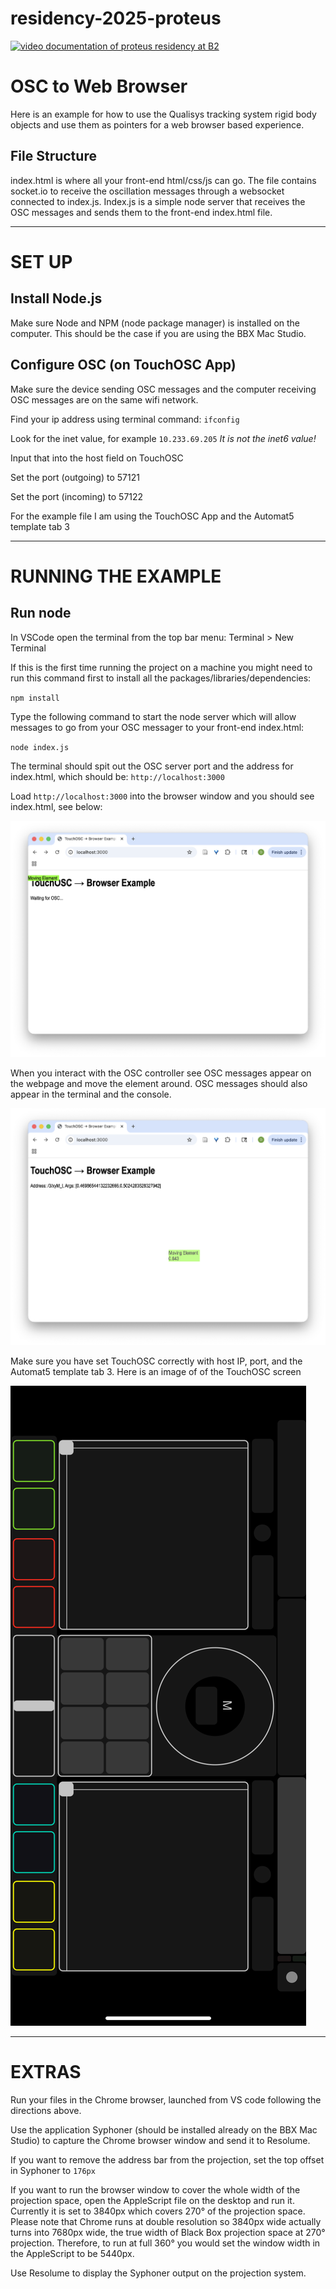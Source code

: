 # residency-2025-proteus

[![video documentation of proteus residency at B2](https://img.youtube.com/vi/fiz-EPAGUEg?si=JlJZJnTmQs5YZiQT/0.jpg)](https://www.youtube.com/watch?v=fiz-EPAGUEg?si=JlJZJnTmQs5YZiQT)

# OSC to Web Browser

Here is an example for how to use the Qualisys tracking system rigid body objects and use them as pointers for a web browser based experience. 


## File Structure

index.html is where all your front-end html/css/js can go. The file contains socket.io to receive the oscillation messages through a websocket connected to index.js. Index.js is a simple node server that receives the OSC messages and sends them to the front-end index.html file.

---

# SET UP

## Install Node.js

Make sure Node and NPM (node package manager) is installed on the computer. This should be the case if you are using the BBX Mac Studio.


## Configure OSC (on TouchOSC App)

Make sure the device sending OSC messages and the computer receiving OSC messages are on the same wifi network.

Find your ip address using terminal command:
`ifconfig`

Look for the inet value, for example `10.233.69.205`
_It is not the inet6 value!_

Input that into the host field on TouchOSC

Set the port (outgoing) to 57121

Set the port (incoming) to 57122

For the example file I am using the TouchOSC App and the Automat5 template tab 3

- - -

# RUNNING THE EXAMPLE

## Run node

In VSCode open the terminal from the top bar menu: Terminal > New Terminal

If this is the first time running the project on a machine you might need to run this command first to install all the packages/libraries/dependencies:

`npm install`

Type the following command to start the node server which will allow messages to go from your OSC messager to your front-end index.html:

`node index.js`

The terminal should spit out the OSC server port and the address for index.html, which should be: `http://localhost:3000`

Load `http://localhost:3000` into the browser window and you should see index.html, see below:

![osc not yet connected](/assets/osc-to-web-1.png)  


When you interact with the OSC controller see OSC messages appear on the webpage and move the element around. OSC messages should also appear in the terminal and the console.

![osc connected and controlling element location and opacity](/assets/osc-to-web-2.png)

Make sure you have set TouchOSC correctly with host IP, port, and the Automat5 template tab 3. Here is an image of of the TouchOSC screen

![TouchOSC Automat5 template, tab 3](/assets/TouchOSC-Automat5-Tab3.PNG)

- - -

# EXTRAS

Run your files in the Chrome browser, launched from VS code following the directions above.

Use the application Syphoner (should be installed already on the BBX Mac Studio) to capture the Chrome browser window and send it to Resolume.

If you want to remove the address bar from the projection, set the top offset in Syphoner to `176px`

If you want to run the browser window to cover the whole width of the projection space, open the AppleScript file on the desktop and run it. Currently it is set to 3840px which covers 270° of the projection space. Please note that Chrome runs at double resolution so 3840px wide actually turns into 7680px wide, the true width of Black Box projection space at 270° projection. Therefore, to run at full 360° you would set the window width in the AppleScript to be 5440px.

Use Resolume to display the Syphoner output on the projection system.
